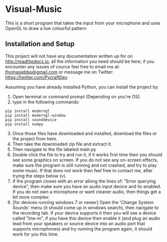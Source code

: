 # Visual-Music
This is a short program that takes the input from your microphone and uses OpenGL to draw a live colourful pattern

## Installation and Setup
This project will not have any documentation written up for on http://readthedocs.io, all the information you need should be here; if you encounter any issues of cource feel free to email me at: thomasjebbo@gmail.com or message me on Twitter: https://twitter.com/PycraftDev.

Assuming you have already installed Python, you can install the project by:
1. Open terminal or command prompt (Depending on you're OS).
2. type in the following commands:
```
pip install moderngl
pip install moderngl-window
pip install sounddevice
pip install numpy
```
3. Once those files have downloaded and installed, download the files or the project from here.
4. Then take the downloaded zip file and extract it.
5. Then navigate to the file labeled main.py
6. Double click the file to try and run it, if it works first time then you should see some graphics on screen. If you do not see any on-screen effects, make sure the program is still running and not crashed, and try to play some music. If that does not work then feel free to contact me, after trying the steps below (v).
7. If the program closes with an error allong the lines of: "Error querying device", then make sure you have an audio input device and its enabled. If you do not own a microphone or want cleaner audio, then things get a bit more complex:
8. [for devices running windows 7 or newer] Open the 'Change System Sounds' menu (it should come up in windows search), then navigate to the recording tab. If your device supports it then you will see a device called "line-in", if you have this device then enable it (and plug an audio lead from your speakers or source device into an audio port that supports microphones) and try running the program again, it should work for you this time.
